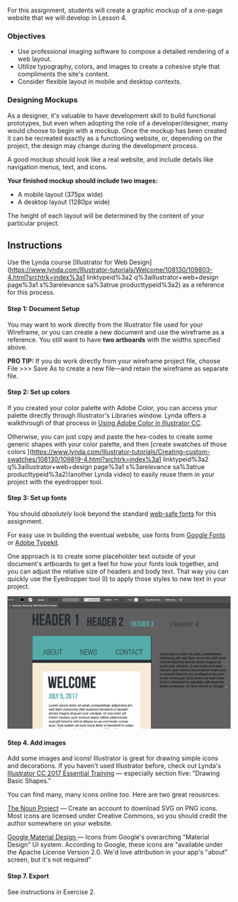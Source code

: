 For this assignment, students will create a graphic mockup of a one-page website that we will develop in Lesson 4.

### Objectives

* Use professional imaging software to compose a detailed rendering of a web layout.
* Utilize typography, colors, and images to create a cohesive style that compliments the site's content. 
* Consider flexible layout in mobile and desktop contexts.

### Designing Mockups

As a designer, it's valuable to have development skill to build functional prototypes, but even when adopting the role of a developer/designer, many would choose to begin with a mockup. Once the mockup has been created it can be recreated exactly as a functioning website, or, depending on the project, the design may change during the development process.

A good mockup should look like a real website, and include details like navigation menus, text, and icons.

**Your finished mockup should include two images:**

* A mobile layout  \(375px wide\)
* A desktop layout \(1280px wide\)

The height of each layout will be determined by the content of your particular project.

## Instructions

Use the Lynda course [Illustrator for Web Design](https://www.lynda.com/Illustrator-tutorials/Welcome/108130/109803-4.html?srchtrk=index%3a1
linktypeid%3a2
q%3aillustrator+web+design
page%3a1
s%3arelevance
sa%3atrue
producttypeid%3a2) as a reference for this process.

#### Step 1: Document Setup

You may want to work directly from the Illustrator file used for your Wireframe, or you can create a new document and use the wireframe as a reference. You still want to have **two artboards** with the widths specified above.

**PRO TIP:** If you do work directly from your wireframe project file, choose File &gt;&gt;&gt; Save As to create a new file—and retain the wireframe as separate file.

#### Step 2: Set up colors

If you created your color palette with Adobe Color, you can access your palette directly through Illustrator's Libraries window. Lynda offers a walkthrough of that process in [Using Adobe Color in Illustrator CC](https://www.lynda.com/Color-tutorials/Using-Adobe-Color-Illustrator-CC/439424/475382-4.html).

Otherwise, you can just copy and paste the hex-codes to create some generic shapes with your color palette, and then [create swatches of those colors ](https://www.lynda.com/Illustrator-tutorials/Creating-custom-swatches/108130/109819-4.html?srchtrk=index%3a1
linktypeid%3a2
q%3aillustrator+web+design
page%3a1
s%3arelevance
sa%3atrue
producttypeid%3a2)\(another Lynda video\) to easily reuse them in your project with the eyedropper tool.

#### Step 3: Set up fonts

You should _absolutely_ look beyond the standard [web-safe fonts](https://www.w3schools.com/cssref/css_websafe_fonts.asp) for this assignment.

For easy use in building the eventual website, use fonts from [Google Fonts](http://fonts.google.com) or [Adobe Typekit](https://typekit.com).

One approach is to create some placeholder text outside of your document's artboards to get a feel for how your fonts look together, and you can adjust the relative size of headers and body text. That way you can quickly use the Eyedropper tool \(I\) to apply those styles to new text in your project.

![](/assets/lesson-3/illustrator-fonts.png)

#### Step 4. Add images

Add some images and icons! Illustrator is great for drawing simple icons and decorations. If you haven't used Illustrator before, check out Lynda's [Illustrator CC 2017 Essential Training](https://www.lynda.com/Illustrator-tutorials/Illustrator-CC-2017-Essential-Training/578066-2.html) — especially section five: "Drawing Basic Shapes."

You can find many, many icons online too. Here are two great reousrces:

[The Noun Project](https://thenounproject.com/) — Create an account to download SVG on PNG icons. Most icons are licensed under Creative Commons, so you should credit the author somewhere on your website.

[Google Material Design ](https://material.io/icons/)— Icons from Google's overarching "Material Design" UI system. According to Google, these icons are "available under the Apache License Version 2.0. We'd love attribution in your app's "about" screen, but it's not required"

#### Step 7. Export

See instructions in Exercise 2.

